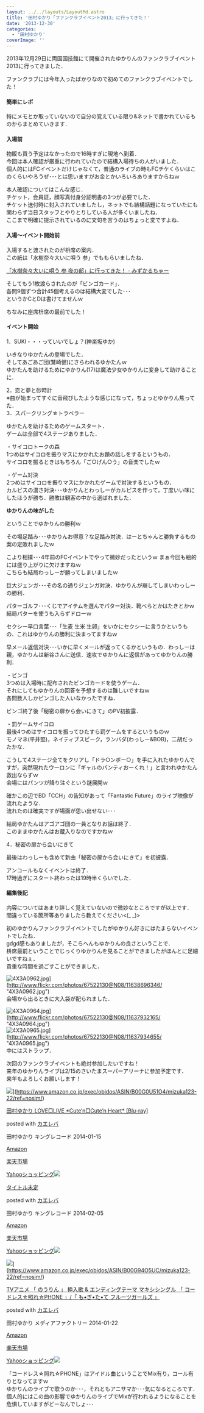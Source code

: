 ```yaml
---
layout: ../../layouts/LayoutMd.astro
title: '田村ゆかり「ファンクラブイベント2013」に行ってきた！'
date: '2013-12-30'
categories:
  - '田村ゆかり'
coverImage: ''
---
```


2013年12月29日に両国国技館にて開催されたゆかりんのファンクラブイベント2013に行ってきました．

ファンクラブには今年入ったばかりなので初めてのファンクラブイベントでした！

#### 簡単にレポ

特にメモとか取っていないので自分の覚えている限り&ネットで書かれているものからまとめていきます．

#### 入場前

物販も買う予定はなかったので16時すぎに現地へ到着．  
今回は本人確認が厳重に行われていたので結構入場待ちの人がいました．  
個人的にはFCイベントだけじゃなくて，普通のライブの時もFCチケくらいはこのくらいやろうぜ･･･とは思いますがお金とかいろいろありますからねｗ

本人確認についてはこんな感じ．  
チケット，会員証，顔写真付身分証明書の3つが必要でした．  
チケット送付時に封入されていましたし，ネットでも結構話題になっていたにも関わらず当日スタッフとやりとりしている人が多くいましたね．  
ここまで明確に提示されているのに文句を言うのはちょっと変ですよね．

#### 入場～イベント開始前

  
入場すると渡されたのが枡席の案内．  
この紙は「水樹奈々大いに唄う 参」でももらいましたね．

[「水樹奈々大いに唄う 参 夜の部」に行ってきた！ \- みずかるちゃー](https://mizuka123.net/archive/2924/)

そしてもう1枚渡らされたのが「ビンゴカード」．  
各問9個ずつ合計45個考えるのは結構大変でした･･･  
というかCとDは書けてませんｗ

ちなみに座席枡席の最前でした！

#### イベント開始

1．SUKI・・・っていいでしょ？(神楽坂ゆか)

いきなりゆかたんの登場でした．  
そしてあごあご団(鷲崎健)にさらわれるゆかたんｗ  
ゆかたんを助けるためにゆかりん(17)は魔法少女ゆかりんに変身して助けることに．

2．恋と夢と砂時計  
※曲が始まってすぐに音飛びしたような感じになって，ちょっとゆかりん焦ってた．  
3．スパークリング☆トラベラー

ゆかたんを助けるためのゲームスタート．  
ゲームは全部で4ステージありました．

・サイコロトークの森  
1つめはサイコロを振りマスにかかれたお題の話しをするというもの．  
サイコロを振るときはもちろん「ご○げん○う」の音楽でしたｗ

・ゲーム対決  
2つめはサイコロを振りマスにかかれたゲームで対決するというもの．  
カルピスの濃さ対決･･･ゆかりんとわっしーがカルピスを作って，丁度いい味にしたほうが勝ち．勝敗は観客の中から選ばれました．

**ゆかりんの味がした**

ということでゆかりんの勝利ｗ

その場足踏み･･･ゆかりんお得意？な足踏み対決．はーとちゃんと勝負するもの案の定敗れましたｗ

こより相撲･･･4年前のFCイベントでやって微妙だったというｗ まぁ今回も絵的には盛り上がりに欠けますねｗ  
こちらも結局わっしーが勝ってしまいましたｗ

巨大ジェンガ･･･その名の通りジェンガ対決．ゆかりんが崩してしまいわっしーの勝利．

パターゴルフ･･･くじでアイテムを選んでパター対決．靴べらとかはたきとかｗ 結局パターを使うも入らずドローｗ

セクシー早口言葉･･･「生麦 生米 生卵」をいかにセクシーに言うかというもの．これはゆかりんの勝利に決まってますねｗ

早メール返信対決･･･いかに早くメールが返ってくるかというもの．わっしーは親，ゆかりんは新谷さんに送信．速攻でゆかりんに返信があってゆかりんの勝利．

・ビンゴ  
3つめは入場時に配布されたビンゴカードを使うゲーム．  
それにしてもゆかりんの回答を予想するのは難しいですねｗ  
各問数人しかビンゴした人いなかったですね．

ビンゴ終了後「秘密の扉から会いにきて」のPV初披露．

・罰ゲームサイコロ  
最後4つめはサイコロを振ってひたすら罰ゲームをするというものｗ  
モノマネ(平井堅)，ネイティブスピーク，ランバダ(わっしー&BOB)，二胡だったかな．

こうして4ステージ全てをクリアし「ドラ○ンボー○」を手に入れたゆかりんですが，突然現れたウーロンに「ギャルのパンティおーくれ！」と言われゆかたん救出ならずｗ  
会場にはパンツが降り注ぐという謎展開ｗ

確かこの辺でBD「CCH」の告知があって「Fantastic Future」のライブ映像が流れたような．  
流れたのは確実ですが場面が思い出せない･･･

結局ゆかたんはアゴアゴ団の一員となりお話は終了．  
このままゆかたんはお蔵入りなのですかねｗ

4．秘密の扉から会いにきて

最後はわっしーも含めて新曲「秘密の扉から会いにきて」を初披露．

アンコールもなくイベントは終了．  
17時過ぎにスタート終わったは19時半くらいでした．

#### 編集後記

内容についてはあまり詳しく覚えていないので微妙なところですが以上です．  
間違っている箇所等ありましたら教えてください<(\_ \_)>

初のゆかりんファンクラブイベントでしたがゆかりん好きにはたまらないイベントでしたね．  
gdgd感もありましたが，そこらへんもゆかりんの良さということで．  
枡席最前ということでじっくりゆかりんを見ることができましたがほんとに足細いですねぇ．  
貴重な時間を過ごすことができました．

![4X3A0962.jpg](/archive/images/11638696346_9d28966069_b.jpg)](http://www.flickr.com/photos/67522130@N08/11638696346/ "4X3A0962.jpg")  
会場から出るときに大入袋が配られました．

![4X3A0964.jpg](/archive/images/11637932165_ba388765d3_b.jpg)](http://www.flickr.com/photos/67522130@N08/11637932165/ "4X3A0964.jpg")  
![4X3A0965.jpg](/archive/images/11637934655_4d5109445f_b.jpg)](http://www.flickr.com/photos/67522130@N08/11637934655/ "4X3A0965.jpg")  
中にはストラップ．

次回のファンクラブイベントも絶対参加したいですね！  
来年のゆかりんライブは2/15のさいたまスーパーアリーナに参加予定です．  
来年もよろしくお願いします！

![](/archive/images/61bduJ97f9L._SL160_.jpg)](https://www.amazon.co.jp/exec/obidos/ASIN/B00G0U51O4/mizuka123-22/ref=nosim/)

[田村ゆかり LOVE□LIVE \*Cute’n□Cute’n Heart\* \[Blu-ray\]](https://www.amazon.co.jp/exec/obidos/ASIN/B00G0U51O4/mizuka123-22/ref=nosim/)

posted with [カエレバ](http://kaereba.com)

田村ゆかり キングレコード 2014-01-15

[Amazon](http://www.amazon.co.jp/gp/search?keywords=Cute%27n%20Heart&__mk_ja_JP=%83J%83%5E%83J%83i&tag=mizuka123-22 'アマゾン')

[楽天市場](http://hb.afl.rakuten.co.jp/hgc/032b53ee.4b34c5ee.0f4a541e.f440145e/?pc=http%3A%2F%2Fsearch.rakuten.co.jp%2Fsearch%2Fmall%2FCute%2527n%2520Heart%2F-%2Ff.1-p.1-s.1-sf.0-st.A-v.2%3Fx%3D0%26scid%3Daf_ich_link_urltxt%26m%3Dhttp%3A%2F%2Fm.rakuten.co.jp%2F '楽天市場')

[Yahooショッピング![](//ad.jp.ap.valuecommerce.com/servlet/gifbanner?sid=3066752&pid=881990642)](//ck.jp.ap.valuecommerce.com/servlet/referral?sid=3066752&pid=881990642&vc_url=http%3A%2F%2Fshopping.search.yahoo.co.jp%2Fsearch%3FuIv%3Don%26ei%3DUTF-8%26tab_ex%3Dcommerce%26slider%3D0%26va%3DCute%2527n%2520Heart 'Yahooショッピング')

[](https://www.amazon.co.jp/exec/obidos/ASIN/B00GSWCGN8/mizuka123-22/ref=nosim/)

[タイトル未定](https://www.amazon.co.jp/exec/obidos/ASIN/B00GSWCGN8/mizuka123-22/ref=nosim/)

posted with [カエレバ](http://kaereba.com)

田村ゆかり キングレコード 2014-02-05

[Amazon](http://www.amazon.co.jp/gp/search?keywords=%83%5E%83C%83g%83%8B%96%A2%92%E8&__mk_ja_JP=%83J%83%5E%83J%83i&tag=mizuka123-22 'アマゾン')

[楽天市場](http://hb.afl.rakuten.co.jp/hgc/032b53ee.4b34c5ee.0f4a541e.f440145e/?pc=http%3A%2F%2Fsearch.rakuten.co.jp%2Fsearch%2Fmall%2F%25E3%2582%25BF%25E3%2582%25A4%25E3%2583%2588%25E3%2583%25AB%25E6%259C%25AA%25E5%25AE%259A%2F-%2Ff.1-p.1-s.1-sf.0-st.A-v.2%3Fx%3D0%26scid%3Daf_ich_link_urltxt%26m%3Dhttp%3A%2F%2Fm.rakuten.co.jp%2F '楽天市場')

[Yahooショッピング![](//ad.jp.ap.valuecommerce.com/servlet/gifbanner?sid=3066752&pid=881990642)](//ck.jp.ap.valuecommerce.com/servlet/referral?sid=3066752&pid=881990642&vc_url=http%3A%2F%2Fshopping.search.yahoo.co.jp%2Fsearch%3FuIv%3Don%26ei%3DUTF-8%26tab_ex%3Dcommerce%26slider%3D0%26va%3D%25E3%2582%25BF%25E3%2582%25A4%25E3%2583%2588%25E3%2583%25AB%25E6%259C%25AA%25E5%25AE%259A 'Yahooショッピング')

![](/archive/images/51wU-wJUHUL._SL160_.jpg)](https://www.amazon.co.jp/exec/obidos/ASIN/B00G94O5UC/mizuka123-22/ref=nosim/)

[TVアニメ 「 のうりん 」 挿入歌 & エンディングテーマ マキシシングル 「 コードレス☆照れ☆PHONE 」/「 も•ぎ•た•て フルーツガールズ 」](https://www.amazon.co.jp/exec/obidos/ASIN/B00G94O5UC/mizuka123-22/ref=nosim/)

posted with [カエレバ](http://kaereba.com)

田村ゆかり メディアファクトリー 2014-01-22

[Amazon](http://www.amazon.co.jp/gp/search?keywords=%83G%83%93%83f%83B%83%93%83O%83e%81%5B%83%7D%20%83%7D%83L%83V&__mk_ja_JP=%83J%83%5E%83J%83i&tag=mizuka123-22 'アマゾン')

[楽天市場](http://hb.afl.rakuten.co.jp/hgc/032b53ee.4b34c5ee.0f4a541e.f440145e/?pc=http%3A%2F%2Fsearch.rakuten.co.jp%2Fsearch%2Fmall%2F%25E3%2582%25A8%25E3%2583%25B3%25E3%2583%2587%25E3%2582%25A3%25E3%2583%25B3%25E3%2582%25B0%25E3%2583%2586%25E3%2583%25BC%25E3%2583%259E%2520%25E3%2583%259E%25E3%2582%25AD%25E3%2582%25B7%2F-%2Ff.1-p.1-s.1-sf.0-st.A-v.2%3Fx%3D0%26scid%3Daf_ich_link_urltxt%26m%3Dhttp%3A%2F%2Fm.rakuten.co.jp%2F '楽天市場')

[Yahooショッピング![](//ad.jp.ap.valuecommerce.com/servlet/gifbanner?sid=3066752&pid=881990642)](//ck.jp.ap.valuecommerce.com/servlet/referral?sid=3066752&pid=881990642&vc_url=http%3A%2F%2Fshopping.search.yahoo.co.jp%2Fsearch%3FuIv%3Don%26ei%3DUTF-8%26tab_ex%3Dcommerce%26slider%3D0%26va%3D%25E3%2582%25A8%25E3%2583%25B3%25E3%2583%2587%25E3%2582%25A3%25E3%2583%25B3%25E3%2582%25B0%25E3%2583%2586%25E3%2583%25BC%25E3%2583%259E%2520%25E3%2583%259E%25E3%2582%25AD%25E3%2582%25B7 'Yahooショッピング')

「コードレス☆照れ☆PHONE」はアイドル曲ということでMix有り，コール有りとなってますｗ  
ゆかりんのライブで歌うのか･･･，それともアニサマか･･･気になるところです．  
個人的にはこの曲の影響でゆかりんのライブでMixが行われるようになることを危惧していますがどーなんでしょ･･･

<script type="text/javascript" src="http://ext.nicovideo.jp/thumb_watch/1388065030?w=490&amp;h=307"></script>
